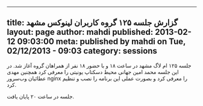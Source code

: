 ----------
title: گزارش جلسه ۱۲۵ گروه کاربران لینوکس مشهد
layout: page
author: mahdi
published: 2013-02-12 09:03:00
meta: published by mahdi on Tue, 02/12/2013 - 09:03
category: sessions
----------


جلسه ۱۲۵ ام لاگ مشهد در ساعت ۱۸ و با حضور ۱۸ نفر از همراهان گروه آغاز شد. در
این جلسه محمد امین جهانی محیط دسکتاپ یونیتی را معرفی کرد همچنین مهدی عطائیان
وب‌سرور nginx را معرفی کرد و بصورت عملی این برنامه را نصب و تنظیم کرد.


<!--more-->



جلسه در ساعت ۲۰ پایان یافت.
